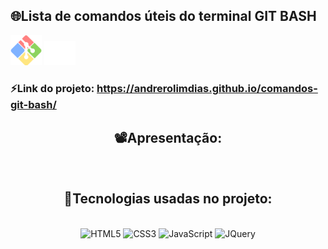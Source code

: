 ## 🌐Lista de comandos úteis do terminal GIT BASH


<div>
  <img width="50" src="https://github.com/AndreRolimDias/comandos-git-bash/blob/main/src/image/pngwing.com.png" alt="">
  <img width="50" src="https://github.com/AndreRolimDias/comandos-git-bash/blob/main/src/image/Git-Logo-White.png" alt="">
</div>

### ⚡Link do projeto: https://andrerolimdias.github.io/comandos-git-bash/


<div align="center">

## 📽️Apresentação:

<img src="https://github.com/AndreRolimDias/comandos-git-bash/blob/main/src/image/20221215_224503.gif" alt="">


## 🚀Tecnologias usadas no projeto:

<div style="display: inline_block"><br/>

<img alt='HTML5' height="30" width="80" src='https://img.shields.io/badge/HTML5-E34F26.svg?logo=html5&logoColor=white'>

<img alt='CSS3' height="30" width="80" src='https://img.shields.io/badge/CSS3-005FED.svg?logo=css3&logoColor=white'>

<img alt='JavaScript' height="30" width="90" src='https://img.shields.io/badge/JavaScript-F7DF1E.svg?logo=javascript&logoColor=black'>

<img alt='JQuery' height="30" width="80" src='https://img.shields.io/badge/jQuery-0769AD.svg?logo=jquery&logoColor=white'>


</div>
 

